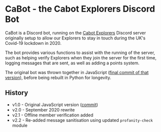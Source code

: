 # CaBot - the Cabot Explorers Discord Bot
CaBot is a Discord bot, running on the [Cabot Explorers](https://cabotexplorers.org.uk) Discord server originally setup to allow our Explorers to stay in touch during the UK's Covid-19 lockdown in 2020.

The bot provides various functions to assist with the running of the server, such as helping verify Explorers when they join the server for the first time, logging messages that are sent, as well as adding a points system.

The original bot was thrown together in JavaScript ([final commit of that version](https://github.com/CabotExplorers/CaBot/tree/50fa4122471f9e367502949de6c48c560bf28656)), before being rebuilt in Python for longevity.

## History
* v1.0 - Original JavaScript version ([commit](https://github.com/CabotExplorers/CaBot/tree/50fa4122471f9e367502949de6c48c560bf28656))
* v2.0 - September 2020 rewrite
* v2.1 - Offline member verification added
* v2.2 - Re-added message sanitisation using updated `profanity-check` module
